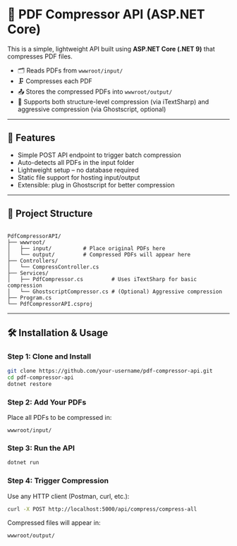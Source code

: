 # 📄 PDF Compressor API (ASP.NET Core)

This is a simple, lightweight API built using **ASP.NET Core (.NET 9)** that compresses PDF files. 

- 🗂 Reads PDFs from `wwwroot/input/`
- 🗜 Compresses each PDF
- 📤 Stores the compressed PDFs into `wwwroot/output/`
- 🎯 Supports both structure-level compression (via iTextSharp) and aggressive compression (via Ghostscript, optional)

---

## 🚀 Features

- Simple POST API endpoint to trigger batch compression
- Auto-detects all PDFs in the input folder
- Lightweight setup – no database required
- Static file support for hosting input/output
- Extensible: plug in Ghostscript for better compression

---

## 📂 Project Structure

```

PdfCompressorAPI/
├── wwwroot/
│   ├── input/          # Place original PDFs here
│   └── output/         # Compressed PDFs will appear here
├── Controllers/
│   └── CompressController.cs
├── Services/
│   ├── PdfCompressor.cs         # Uses iTextSharp for basic compression
│   └── GhostscriptCompressor.cs # (Optional) Aggressive compression
├── Program.cs
└── PdfCompressorAPI.csproj

```

---

## 🛠 Installation & Usage

### Step 1: Clone and Install

```bash
git clone https://github.com/your-username/pdf-compressor-api.git
cd pdf-compressor-api
dotnet restore
```

### Step 2: Add Your PDFs

Place all PDFs to be compressed in:

```
wwwroot/input/
```

### Step 3: Run the API

```bash
dotnet run
```

### Step 4: Trigger Compression

Use any HTTP client (Postman, curl, etc.):

```bash
curl -X POST http://localhost:5000/api/compress/compress-all
```

Compressed files will appear in:

```
wwwroot/output/
```

